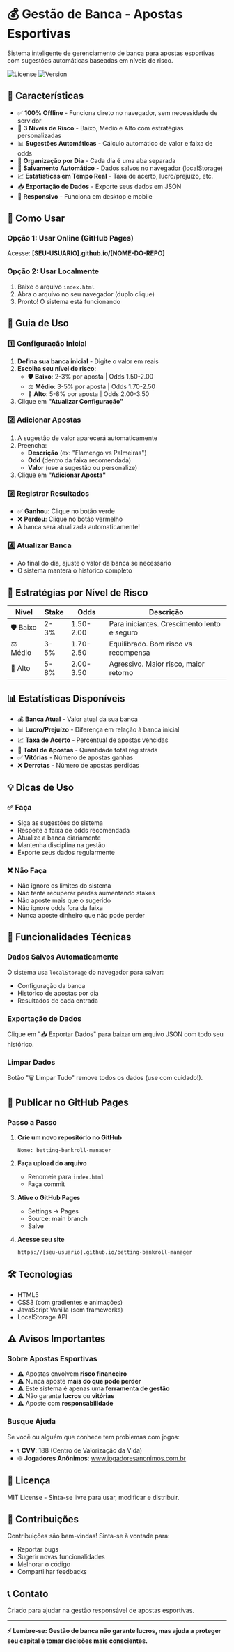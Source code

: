 # 💰 Gestão de Banca - Apostas Esportivas

Sistema inteligente de gerenciamento de banca para apostas esportivas com sugestões automáticas baseadas em níveis de risco.

![License](https://img.shields.io/badge/license-MIT-blue.svg)
![Version](https://img.shields.io/badge/version-1.0.0-green.svg)

## 🎯 Características

- ✅ **100% Offline** - Funciona direto no navegador, sem necessidade de servidor
- 🎲 **3 Níveis de Risco** - Baixo, Médio e Alto com estratégias personalizadas
- 📊 **Sugestões Automáticas** - Cálculo automático de valor e faixa de odds
- 📅 **Organização por Dia** - Cada dia é uma aba separada
- 💾 **Salvamento Automático** - Dados salvos no navegador (localStorage)
- 📈 **Estatísticas em Tempo Real** - Taxa de acerto, lucro/prejuízo, etc.
- 📥 **Exportação de Dados** - Exporte seus dados em JSON
- 📱 **Responsivo** - Funciona em desktop e mobile

## 🚀 Como Usar

### Opção 1: Usar Online (GitHub Pages)

Acesse: **[SEU-USUARIO].github.io/[NOME-DO-REPO]**

### Opção 2: Usar Localmente

1. Baixe o arquivo `index.html`
2. Abra o arquivo no seu navegador (duplo clique)
3. Pronto! O sistema está funcionando

## 📖 Guia de Uso

### 1️⃣ Configuração Inicial

1. **Defina sua banca inicial** - Digite o valor em reais
2. **Escolha seu nível de risco**:
   - 🛡️ **Baixo**: 2-3% por aposta | Odds 1.50-2.00
   - ⚖️ **Médio**: 3-5% por aposta | Odds 1.70-2.50
   - 🚀 **Alto**: 5-8% por aposta | Odds 2.00-3.50
3. Clique em **"Atualizar Configuração"**

### 2️⃣ Adicionar Apostas

1. A sugestão de valor aparecerá automaticamente
2. Preencha:
   - **Descrição** (ex: "Flamengo vs Palmeiras")
   - **Odd** (dentro da faixa recomendada)
   - **Valor** (use a sugestão ou personalize)
3. Clique em **"Adicionar Aposta"**

### 3️⃣ Registrar Resultados

- ✅ **Ganhou**: Clique no botão verde
- ❌ **Perdeu**: Clique no botão vermelho
- A banca será atualizada automaticamente!

### 4️⃣ Atualizar Banca

- Ao final do dia, ajuste o valor da banca se necessário
- O sistema manterá o histórico completo

## 🎲 Estratégias por Nível de Risco

| Nível | Stake | Odds | Descrição |
|-------|-------|------|-----------|
| 🛡️ Baixo | 2-3% | 1.50-2.00 | Para iniciantes. Crescimento lento e seguro |
| ⚖️ Médio | 3-5% | 1.70-2.50 | Equilibrado. Bom risco vs recompensa |
| 🚀 Alto | 5-8% | 2.00-3.50 | Agressivo. Maior risco, maior retorno |

## 📊 Estatísticas Disponíveis

- 💰 **Banca Atual** - Valor atual da sua banca
- 📊 **Lucro/Prejuízo** - Diferença em relação à banca inicial
- 📈 **Taxa de Acerto** - Percentual de apostas vencidas
- 📅 **Total de Apostas** - Quantidade total registrada
- ✅ **Vitórias** - Número de apostas ganhas
- ❌ **Derrotas** - Número de apostas perdidas

## 💡 Dicas de Uso

### ✅ Faça

- Siga as sugestões do sistema
- Respeite a faixa de odds recomendada
- Atualize a banca diariamente
- Mantenha disciplina na gestão
- Exporte seus dados regularmente

### ❌ Não Faça

- Não ignore os limites do sistema
- Não tente recuperar perdas aumentando stakes
- Não aposte mais que o sugerido
- Não ignore odds fora da faixa
- Nunca aposte dinheiro que não pode perder

## 🔧 Funcionalidades Técnicas

### Dados Salvos Automaticamente

O sistema usa `localStorage` do navegador para salvar:
- Configuração da banca
- Histórico de apostas por dia
- Resultados de cada entrada

### Exportação de Dados

Clique em "📥 Exportar Dados" para baixar um arquivo JSON com todo seu histórico.

### Limpar Dados

Botão "🗑️ Limpar Tudo" remove todos os dados (use com cuidado!).

## 📱 Publicar no GitHub Pages

### Passo a Passo

1. **Crie um novo repositório no GitHub**
   ```
   Nome: betting-bankroll-manager
   ```

2. **Faça upload do arquivo**
   - Renomeie para `index.html`
   - Faça commit

3. **Ative o GitHub Pages**
   - Settings → Pages
   - Source: main branch
   - Salve

4. **Acesse seu site**
   ```
   https://[seu-usuario].github.io/betting-bankroll-manager
   ```

## 🛠️ Tecnologias

- HTML5
- CSS3 (com gradientes e animações)
- JavaScript Vanilla (sem frameworks)
- LocalStorage API

## ⚠️ Avisos Importantes

### Sobre Apostas Esportivas

- ⚠️ Apostas envolvem **risco financeiro**
- ⚠️ Nunca aposte **mais do que pode perder**
- ⚠️ Este sistema é apenas uma **ferramenta de gestão**
- ⚠️ Não garante **lucros** ou **vitórias**
- ⚠️ Aposte com **responsabilidade**

### Busque Ajuda

Se você ou alguém que conhece tem problemas com jogos:
- 📞 **CVV**: 188 (Centro de Valorização da Vida)
- 🌐 **Jogadores Anônimos**: www.jogadoresanonimos.com.br

## 📄 Licença

MIT License - Sinta-se livre para usar, modificar e distribuir.

## 🤝 Contribuições

Contribuições são bem-vindas! Sinta-se à vontade para:
- Reportar bugs
- Sugerir novas funcionalidades
- Melhorar o código
- Compartilhar feedbacks

## 📞 Contato

Criado para ajudar na gestão responsável de apostas esportivas.

---

**⚡ Lembre-se: Gestão de banca não garante lucros, mas ajuda a proteger seu capital e tomar decisões mais conscientes.**

